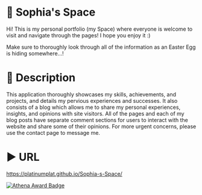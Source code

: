 # 🌌 Sophia's Space
Hi! This is my personal portfolio (my Space) where everyone is welcome to visit and navigate through the pages! I hope you enjoy it :)

Make sure to thoroughly look through all of the information as an Easter Egg is hiding somewhere...!

# 📔 Description
This application thoroughly showcases my skills, achievements, and projects, and details my pervious experiences and successes. It also consists of a blog which allows me to share my personal experiences, insights, and opinions with site visitors. All of the pages and each of my blog posts have separate comment sections for users to interact with the website and share some of their opinions. For more urgent concerns, please use the contact page to message me.

# ▶ URL
https://platinumplat.github.io/Sophia-s-Space/

[![Athena Award Badge](https://img.shields.io/endpoint?url=https%3A%2F%2Faward.athena.hackclub.com%2Fapi%2Fbadge)](https://award.athena.hackclub.com?utm_source=readme)
